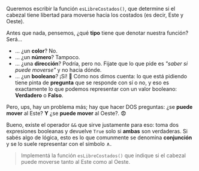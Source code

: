 Queremos escribir la función `esLibreCostados()`, que determine si el cabezal tiene libertad para moverse hacia los costados (es decir, Este y Oeste).

Antes que nada, pensemos, ¿qué **tipo** tiene que denotar nuestra función? Será...

* ... ¿un **color**? No.
* ... ¿un **número**? Tampoco.
* ... ¿una **dirección**? Podría, pero no. Fijate que lo que pide es _"saber si puede moverse"_ y no hacia dónde.
* ... ¿un **booleano**? ¡Sí! :tada: Cómo nos dimos cuenta: lo que está pidiendo tiene pinta de **pregunta** que se responde con sí o no, y eso es exactamente lo que podemos representar con un valor booleano: **Verdadero** o **Falso**.

Pero, ups, hay un problema más; hay que hacer DOS preguntas: ¿se **puede mover** al Este? **Y** ¿se **puede mover** al Oeste?. :fearful:

Bueno, existe el operador `&&` que sirve justamente para eso: toma dos expresiones booleanas y devuelve `True` solo si **ambas** son verdaderas. Si sabés algo de lógica, esto es lo que comunmente se denomina **conjunción** y se lo suele representar con el símbolo ∧.

> Implementá la función `esLibreCostados()` que indique si el cabezal puede moverse tanto al Este como al Oeste.

